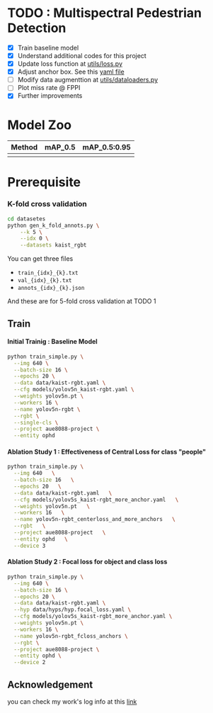 
# TODO : Multispectral Pedestrian Detection
- [x] Train baseline model
- [x] Understand additional codes for this project
- [x] Update loss function at [utils/loss.py]()
- [x] Adjust anchor box. See this [yaml file]()
- [ ] Modify data augmenttion at [utils/dataloaders.py]()
- [ ] Plot miss rate @ FPPI
- [x] Further improvements 

# Model Zoo
|Method|mAP_0.5|mAP_0.5:0.95|
|------|---|---|
|||

# Prerequisite
### K-fold cross validation
```bash
cd datasetes
python gen_k_fold_annots.py \
    --k 5 \
    --idx 0 \
    --datasets kaist_rgbt
```

You can get three files 
- `train_{idx}_{k}.txt`
- `val_{idx}_{k}.txt`
- `annots_{idx}_{k}.json`

And these are for 5-fold cross validation at TODO 1 

## Train
#### Initial Trainig : Baseline Model

```bash
python train_simple.py \
  --img 640 \
  --batch-size 16 \
  --epochs 20 \
  --data data/kaist-rgbt.yaml \
  --cfg models/yolov5n_kaist-rgbt.yaml \
  --weights yolov5n.pt \
  --workers 16 \
  --name yolov5n-rgbt \
  --rgbt \
  --single-cls \
  --project aue8088-project \
  --entity ophd
```

#### Ablation Study 1 : Effectiveness of Central Loss for class "people"
```bash
python train_simple.py \
  --img 640   \
  --batch-size 16   \
  --epochs 20   \
  --data data/kaist-rgbt.yaml   \
  --cfg models/yolov5s_kaist-rgbt_more_anchor.yaml   \
  --weights yolov5n.pt   \
  --workers 16   \
  --name yolov5n-rgbt_centerloss_and_more_anchors   \
  --rgbt   \
  --project aue8088-project   \
  --entity ophd   \
  --device 3
```

#### Ablation Study 2 : Focal loss for object and class loss
```bash
python train_simple.py \
  --img 640 \
  --batch-size 16 \
  --epochs 20 \
  --data data/kaist-rgbt.yaml \
  --hyp data/hyps/hyp.focal_loss.yaml \
  --cfg models/yolov5s_kaist-rgbt_more_anchor.yaml \
  --weights yolov5n.pt \
  --workers 16 \
  --name yolov5n-rgbt_fcloss_anchors \
  --rgbt \
  --project aue8088-project \
  --entity ophd \
  --device 2
```

## Acknowledgement
you can check my work's log info at this [link](https://wandb.ai/ophd/aue8088-project?nw=nwuserophd) 
